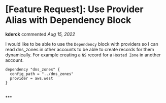 # [Feature Request]: Use Provider Alias with Dependency Block

**kderck** commented *Aug 15, 2022*

I would like to be able to use the `Dependency` block with providers so I can read dns_zones in other accounts to be able to create records for them dynamically. For example creating a `NS` record for a `Hosted Zone` in another account.

```hcl
dependency "dns_zones" {
  config_path = "../dns_zones"
  provider = aws.west
}
```

<br />
***


